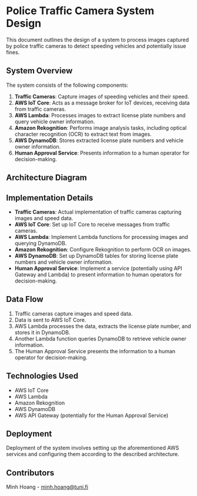 # Police Traffic Camera System Design

This document outlines the design of a system to process images captured by police traffic cameras to detect speeding vehicles and potentially issue fines.

## System Overview

The system consists of the following components:

1. **Traffic Cameras**: Capture images of speeding vehicles and their speed.
2. **AWS IoT Core**: Acts as a message broker for IoT devices, receiving data from traffic cameras.
3. **AWS Lambda**: Processes images to extract license plate numbers and query vehicle owner information.
4. **Amazon Rekognition**: Performs image analysis tasks, including optical character recognition (OCR) to extract text from images.
5. **AWS DynamoDB**: Stores extracted license plate numbers and vehicle owner information.
6. **Human Approval Service**: Presents information to a human operator for decision-making.

## Architecture Diagram

## Implementation Details

- **Traffic Cameras**: Actual implementation of traffic cameras capturing images and speed data.
- **AWS IoT Core**: Set up IoT Core to receive messages from traffic cameras.
- **AWS Lambda**: Implement Lambda functions for processing images and querying DynamoDB.
- **Amazon Rekognition**: Configure Rekognition to perform OCR on images.
- **AWS DynamoDB**: Set up DynamoDB tables for storing license plate numbers and vehicle owner information.
- **Human Approval Service**: Implement a service (potentially using API Gateway and Lambda) to present information to human operators for decision-making.

## Data Flow

1. Traffic cameras capture images and speed data.
2. Data is sent to AWS IoT Core.
3. AWS Lambda processes the data, extracts the license plate number, and stores it in DynamoDB.
4. Another Lambda function queries DynamoDB to retrieve vehicle owner information.
5. The Human Approval Service presents the information to a human operator for decision-making.

## Technologies Used

- AWS IoT Core
- AWS Lambda
- Amazon Rekognition
- AWS DynamoDB
- AWS API Gateway (potentially for the Human Approval Service)

## Deployment

Deployment of the system involves setting up the aforementioned AWS services and configuring them according to the described architecture.

## Contributors

Minh Hoang - minh.hoang@tuni.fi
